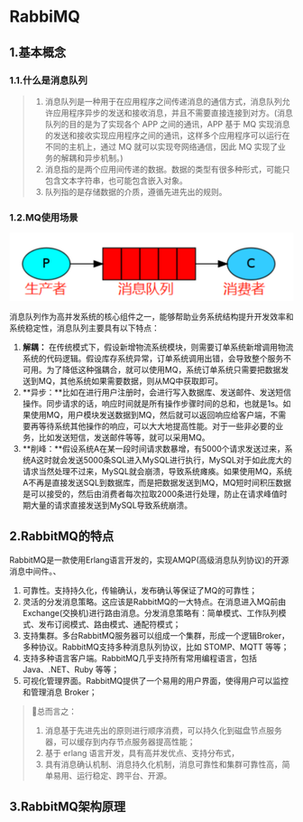 # RabbiMQ

## 1.基本概念

### 1.1.什么是消息队列

>1. 消息队列是一种用于在应用程序之间传递消息的通信方式，消息队列允许应用程序异步的发送和接收消息，并且不需要直接连接到对方。(消息队列的目的是为了实现各个 APP 之间的通讯，APP 基于 MQ 实现消息的发送和接收实现应用程序之间的通讯，这样多个应用程序可以运行在不同的主机上，通过 MQ 就可以实现夸网络通信，因此 MQ 实现了业务的解耦和异步机制。)
>2. 消息指的是两个应用间传递的数据。数据的类型有很多种形式，可能只包含文本字符串，也可能包含嵌入对象。
>3. 队列指的是存储数据的介质，遵循先进先出的规则。

### 1.2.MQ使用场景

![image-20241008103708745](./000.picture/image-20241008103708745.png)

消息队列作为高并发系统的核心组件之一，能够帮助业务系统结构提升开发效率和系统稳定性，消息队列主要具有以下特点：

1. **解耦：** 在传统模式下，假设新增物流系统模块，则需要订单系统新增调用物流系统的代码逻辑。假设库存系统异常，订单系统调用出错，会导致整个服务不可用。为了降低这种强耦合，就可以使用MQ，系统订单系统只需要把数据发送到MQ，其他系统如果需要数据，则从MQ中获取即可。
2. **异步：**比如在进行用户注册时，会进行写入数据库、发送邮件、发送短信操作。同步请求的话，响应时间就是所有操作步骤时间的总和，也就是1s。如果使用MQ，用户模块发送数据到MQ，然后就可以返回响应给客户端，不需要再等待系统其他操作的响应，可以大大地提高性能。对于一些非必要的业务，比如发送短信，发送邮件等等，就可以采用MQ。
3. **削峰：**假设系统A在某一段时间请求数暴增，有5000个请求发送过来，系统A这时就会发送5000条SQL进入MySQL进行执行，MySQL对于如此庞大的请求当然处理不过来，MySQL就会崩溃，导致系统瘫痪。如果使用MQ，系统A不再是直接发送SQL到数据库，而是把数据发送到MQ，MQ短时间积压数据是可以接受的，然后由消费者每次拉取2000条进行处理，防止在请求峰值时期大量的请求直接发送到MySQL导致系统崩溃。

## 2.RabbitMQ的特点

RabbitMQ是一款使用Erlang语言开发的，实现AMQP(高级消息队列协议)的开源消息中间件。、

1. 可靠性。支持持久化，传输确认，发布确认等保证了MQ的可靠性；
2. 灵活的分发消息策略。这应该是RabbitMQ的一大特点。在消息进入MQ前由Exchange(交换机)进行路由消息。分发消息策略有：简单模式、工作队列模式、发布订阅模式、路由模式、通配符模式；
3. 支持集群。多台RabbitMQ服务器可以组成一个集群，形成一个逻辑Broker，多种协议。RabbitMQ支持多种消息队列协议，比如 STOMP、MQTT 等等；
4. 支持多种语言客户端。RabbitMQ几乎支持所有常用编程语言，包括 Java、.NET、Ruby 等等；
5. 可视化管理界面。RabbitMQ提供了一个易用的用户界面，使得用户可以监控和管理消息 Broker；

>:bell:总而言之：
>
>1. 消息基于先进先出的原则进行顺序消费，可以持久化到磁盘节点服务器，可以缓存到内存节点服务器提高性能；
>2. 基于 erlang 语言开发，具有高并发优点、支持分布式，
>3. 具有消息确认机制、消息持久化机制，消息可靠性和集群可靠性高，简单易用、运行稳定、跨平台、开源。



## 3.RabbitMQ架构原理